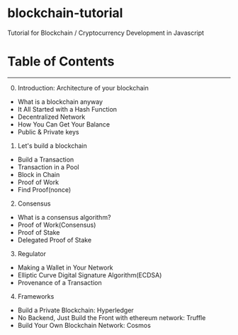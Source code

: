 # blockchain-tutorial
Tutorial for Blockchain / Cryptocurrency Development in Javascript


# Table of Contents
---
0. Introduction: Architecture of your blockchain
  - What is a blockchain anyway
  - It All Started with a Hash Function
  - Decentralized Network
  - How You Can Get Your Balance 
  - Public & Private keys

1. Let's build a blockchain
  - Build a Transaction 
  - Transaction in a Pool
  - Block in Chain
  - Proof of Work
  - Find Proof(nonce)

2. Consensus
  - What is a consensus algorithm?
  - Proof of Work(Consensus)
  - Proof of Stake
  - Delegated Proof of Stake
  
3. Regulator
  - Making a Wallet in Your Network
  - Elliptic Curve Digital Signature Algorithm(ECDSA)
  - Provenance of a Transaction
  
4. Frameworks
  - Build a Private Blockchain: Hyperledger
  - No Backend, Just Build the Front with ethereum network: Truffle
  - Build Your Own Blockchain Network: Cosmos
